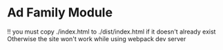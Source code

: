 # Ad Family Module
!! you must copy ./index.html to ./dist/index.html if it doesn't already exist
Otherwise the site won't work while using webpack dev server